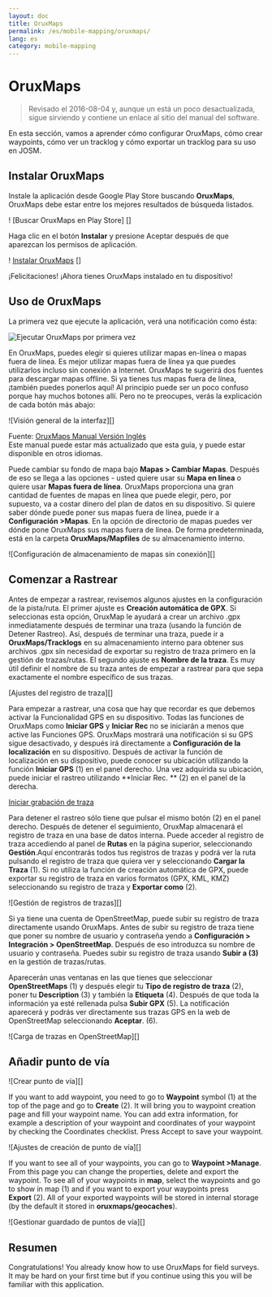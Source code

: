 ```yaml
---
layout: doc
title: OruxMaps
permalink: /es/mobile-mapping/oruxmaps/
lang: es
category: mobile-mapping
---
```


OruxMaps
===============

> Revisado el 2016-08-04 y, aunque un está un poco desactualizada, sigue sirviendo y contiene un enlace al sitio del manual del software.

En esta sección, vamos a aprender cómo configurar OruxMaps, cómo crear waypoints, cómo ver un tracklog y cómo exportar un tracklog para su uso en JOSM.  

​Instalar OruxMaps
------------------

Instale la aplicación desde Google Play Store buscando **OruxMaps**, OruxMaps debe estar entre los mejores resultados de búsqueda listados.  

! [Buscar OruxMaps en Play Store] []

Haga clic en el botón **Instalar** y presione Aceptar después de que aparezcan los permisos de aplicación.  

! [Instalar OruxMaps] []

¡Felicitaciones! ¡Ahora tienes OruxMaps instalado en tu dispositivo!  

Uso de OruxMaps
--------------------

La primera vez que ejecute la aplicación, verá una notificación como ésta:  

![Ejecutar OruxMaps por primera vez][]

En OruxMaps, puedes elegir si quieres utilizar mapas en-línea o mapas fuera de línea. Es mejor utilizar mapas fuera de línea ya que puedes utilizarlos incluso sin conexión a Internet. OruxMaps te sugerirá dos fuentes para descargar mapas offline. Si ya tienes tus mapas fuera de línea, ¡también puedes ponerlos aquí! Al principio puede ser un poco confuso porque hay muchos botones allí. Pero no te preocupes, verás la explicación de cada botón más abajo:  

![Visión general de la interfaz][]

Fuente: [OruxMaps Manual Versión Inglés](http://www.google.com/url?q=http%3A%2F%2Fwww.oruxmaps.com%2Foruxmapsmanual_en.pdf&sa=D&sntz=1&usg=AFQjCNFY7Tk-Gzz9NFKy9WOsnfnn8x3Kwg)  
Este manual puede estar más actualizado que esta guía, y puede estar disponible en otros idiomas.  

Puede cambiar su fondo de mapa bajo **Mapas \> Cambiar Mapas**. Después de eso se llega a las opciones - usted quiere usar su **Mapa en línea** o quiere usar
**Mapas fuera de línea**. OruxMaps proporciona una gran cantidad de fuentes de mapas en línea que puede elegir, pero, por supuesto, va a costar dinero del plan de datos en su dispositivo. Si quiere saber dónde puede poner sus mapas fuera de línea, puede ir a **Configuración \>Mapas**. En la opción de directorio de mapas puedes ver dónde pone OruxMaps sus
mapas fuera de línea. De forma predeterminada, está en la carpeta **OruxMaps/Mapfiles** de su almacenamiento interno.  

![Configuración de almacenamiento de mapas sin conexión][]

Comenzar a Rastrear
--------------

Antes de empezar a rastrear, revisemos algunos ajustes en la configuración de la pista/ruta. El primer ajuste es **Creación automática de GPX**. Si seleccionas esta opción, OruxMap le ayudará a crear un archivo .gpx inmediatamente después de terminar una traza (usando la función de Detener Rastreo). Así, después de terminar una traza, puede ir a **OruxMaps/Tracklogs** en su almacenamiento interno para obtener sus archivos .gpx sin necesidad de exportar su registro de traza primero en la gestión de trazas/rutas. El segundo ajuste es **Nombre de la traza**. Es muy útil definir el nombre de su traza antes de empezar a rastrear para que sepa exactamente el nombre específico de sus trazas.  

[Ajustes del registro de traza][]

Para empezar a rastrear, una cosa que hay que recordar es que debemos activar la Funcionalidad GPS en su dispositivo. Todas las funciones de OruxMaps como **Iniciar GPS** y **Iniciar Rec** no se iniciarán a menos que active las Funciones GPS. OruxMaps mostrará una notificación si su GPS sigue desactivado, y después irá directamente a **Configuración de la localización** en su dispositivo. Después de activar la función de localización en su dispositivo, puede conocer su ubicación utilizando la función **Iniciar GPS** (1) en el panel derecho. Una vez adquirida su ubicación, puede iniciar el rastreo utilizando **Iniciar Rec. ** (2) en el panel de la derecha.  

[Iniciar grabación de traza][]

Para detener el rastreo sólo tiene que pulsar el mismo botón (2) en el panel derecho. Después de detener el seguimiento, OruxMap almacenará el registro de traza en una base de datos interna. Puede acceder al registro de traza accediendo al panel de **Rutas** en la página superior, seleccionando **Gestión**.Aquí encontrarás todos tus registros de trazas y podrá ver la ruta pulsando el registro de traza que quiera ver y seleccionando **Cargar la Traza** (1). Si no utiliza la función de creación automática de GPX, puede exportar su registro de traza en varios formatos (GPX, KML, KMZ) seleccionando su registro de traza y **Exportar como** (2).  

![Gestión de registros de trazas][]

Si ya tiene una cuenta de OpenStreetMap, puede subir su registro de traza directamente usando OruxMaps. Antes de subir su registro de traza tiene que poner su nombre de usuario y contraseña yendo a **Configuración \> Integración \> OpenStreetMap**. Después de eso introduzca su nombre de usuario y contraseña. Puedes subir su registro de traza usando **Subir a (3)** en la gestión de trazas/rutas.  

Aparecerán unas ventanas en las que tienes que seleccionar **OpenStreetMaps** (1) y después elegir tu **Tipo de registro de traza** (2), poner tu **Description** (3) y también la **Etiqueta** (4). Después de que toda la información ya esté rellenada pulsa **Subir GPX** (5). La notificación aparecerá y podrás ver directamente sus trazas GPS en la web de OpenStreetMap seleccionando **Aceptar**. (6).  

![Carga de trazas en OpenStreetMap][]

Añadir punto de vía
---------------------

![Crear punto de vía][]

If you want to add waypoint, you need to go to **Waypoint** symbol (1) at the top of the page and go to **Create** (2). It will bring you to waypoint creation page and fill your waypoint name. You can add extra information, for example a description of your waypoint and coordinates of your waypoint by checking the Coordinates checklist. Press Accept to save your waypoint.  

![Ajustes de creación de punto de vía][]

If you want to see all of your waypoints, you can go to **Waypoint \>Manage**. From this page you can change the properties, delete and export the waypoint. To see all of your waypoints in **map**, select the waypoints and go to show in map (1) and if you want to export your waypoints press **Export** (2). All of your exported waypoints will be stored in internal storage (by the default it stored in **oruxmaps/geocaches**).  

![Gestionar guardado de puntos de vía][]

Resumen
-----------

Congratulations! You already know how to use OruxMaps for field surveys. It may be hard on your first time but if you continue using this you will be familiar with this application.  

[Search OruxMaps in Play Store]: /images/mobile-mapping/oruxmaps_image00.png
[Instalar OruxMaps]: /images/mobile-mapping/oruxmaps_image03.png
[Ejecutar OruxMaps por primera vez]: /images/mobile-mapping/oruxmaps_image01.png
[Vista general del interfaz]: /images/mobile-mapping/oruxmaps_image09.png
[Offline maps storage settings]: /images/mobile-mapping/oruxmaps_image06.png
[Ajustes de registro de traza]: /images/mobile-mapping/oruxmaps_image11.png
[Iniciar grabación de traza]: /images/mobile-mapping/oruxmaps_image02.png
[Gestión de registro de traza]: /images/mobile-mapping/oruxmaps_image10.png
[Uploading tracks to OpenStreetMap]: /images/mobile-mapping/oruxmaps_image05.png
[Creating a waypoint]: /images/mobile-mapping/oruxmaps_image07.png
[Waypoint creation settings]: /images/mobile-mapping/oruxmaps_image08.png
[Managing save waypoints]: /images/mobile-mapping/oruxmaps_image04.png
